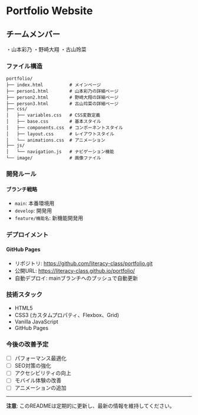 # Portfolio Website

## チームメンバー

・山本彩乃
・野崎大翔
・古山玲菜

### ファイル構造
```
portfolio/
├── index.html          # メインページ
├── person1.html        # 山本彩乃の詳細ページ
├── person2.html        # 野崎大翔の詳細ページ
├── person3.html        # 古山玲菜の詳細ページ
├── css/
│   ├── variables.css   # CSS変数定義
│   ├── base.css        # 基本スタイル
│   ├── components.css  # コンポーネントスタイル
│   ├── layout.css      # レイアウトスタイル
│   └── animations.css  # アニメーション
├── js/
│   └── navigation.js   # ナビゲーション機能
└── image/              # 画像ファイル
```

### 開発ルール
#### ブランチ戦略
- `main`: 本番環境用
- `develop`: 開発用
- `feature/機能名`: 新機能開発用

### デプロイメント

#### GitHub Pages
- リポジトリ: https://github.com/literacy-class/portfolio.git
- 公開URL: https://literacy-class.github.io/portfolio/
- 自動デプロイ: mainブランチへのプッシュで自動更新

### 技術スタック
- HTML5
- CSS3 (カスタムプロパティ、Flexbox、Grid)
- Vanilla JavaScript
- GitHub Pages

### 今後の改善予定
- [ ] パフォーマンス最適化
- [ ] SEO対策の強化
- [ ] アクセシビリティの向上
- [ ] モバイル体験の改善
- [ ] アニメーションの追加

---

**注意**: このREADMEは定期的に更新し、最新の情報を維持してください。